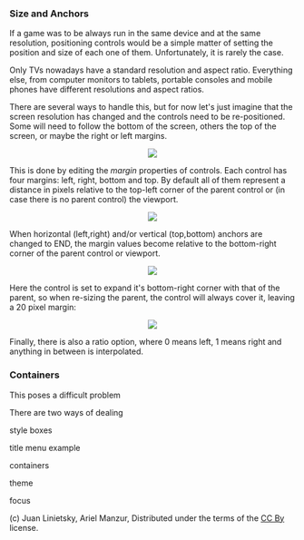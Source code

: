 ### Size and Anchors

If a game was to be always run in the same device and at the same resolution, positioning controls would be a simple matter of setting the position and size of each one of them. Unfortunately, it is rarely the case. 

Only TVs nowadays have a standard resolution and aspect ratio. Everything else, from computer monitors to tablets, portable consoles and mobile phones have different resolutions and aspect ratios.

There are several ways to handle this, but for now let's just imagine that the screen resolution has changed and the controls need to be re-positioned. Some will need to follow the bottom of the screen, others the top of the screen, or maybe the right or left margins.

<p align="center"><img src="images/anchors.png"></p>

This is done by editing the *margin* properties of controls. Each control has four margins: left, right, bottom and top. By default all of them represent a distance in pixels relative to the top-left corner of the parent control or (in case there is no parent control) the viewport.

<p align="center"><img src="images/margin.png"></p>

When horizontal (left,right) and/or vertical (top,bottom) anchors are changed to END, the margin values become relative to the bottom-right corner of the parent control or viewport.

<p align="center"><img src="images/marginend.png"></p>

Here the control is set to expand it's bottom-right corner with that of the parent, so when re-sizing the parent, the control will always cover it, leaving a 20 pixel margin:

<p align="center"><img src="images/marginaround.png"></p>

Finally, there is also a ratio option, where 0 means left, 1 means right and anything in between is interpolated.

### Containers


This poses a difficult problem

There are two ways of dealing


style boxes

title menu example

containers

theme

focus


(c) Juan Linietsky, Ariel Manzur, Distributed under the terms of the [CC By](https://creativecommons.org/licenses/by/3.0/legalcode) license.
